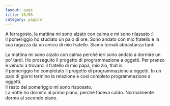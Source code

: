 ```yaml
--- 
layout: page
title: 16/08
category: pagina
---
```


A ferragosto, la mattina mi sono alzato con calma e mi sono rilassato :)  
Il pomeriggio ho studiato un paio di ore. Sono andato con mio fratello e la sua
ragazza da un amico di mio fratello. Siamo tornati abbastanza tardi.  

La mattina mi sono alzato con calma perché ieri sono andato a dormire un po'
tardi. Ho proseguito il progetto di programmazione a oggetti. Per pranzo è
venuto a trovarci il fratello di mio papà, mio zio, that is.  
Il pomeriggio ho completato il progetto di programmazione a oggetti. In un paio
di giorni termino la relazione e così completo programmazione a oggetti.  
Il resto del pomeriggio mi sono risposato.  
La notte ho dormito al primo piano, perché faceva caldo. Normalmente dormo al
secondo piano.
